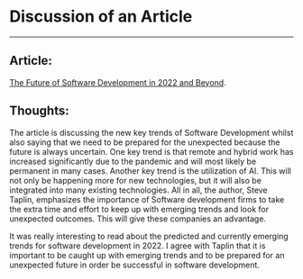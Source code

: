 # Discussion of an Article
____________________________________________________________________

## Article:
 [The Future of Software Development in 2022 and Beyond](https://www.entrepreneur.com/article/403829).

## Thoughts:

The article is discussing the new key trends of Software Development whilst also saying that we need to be prepared for the unexpected because the future is always uncertain. One key trend is that remote and hybrid work has increased significantly due to the pandemic and will most likely be permanent in many cases. Another key trend is the utilization of AI. This will not only be happening more for new technologies, but it will also be integrated into many existing technologies. All in all, the author, Steve Taplin, emphasizes the importance of Software development firms to take the extra time and effort to keep up with emerging trends and look for unexpected outcomes. This will give these companies an advantage.

It was really interesting to read about the predicted and currently emerging trends for software development in 2022. I agree with Taplin that it is important to be caught up with emerging trends and to be prepared for an unexpected future in order be successful in software development. 
